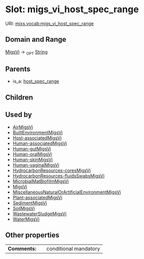 
# Slot: migs_vi_host_spec_range




URI: [mixs.vocab:migs_vi_host_spec_range](https://w3id.org/mixs/vocab/migs_vi_host_spec_range)


## Domain and Range

[MigsVi](MigsVi.md) ->  <sub>OPT</sub> [String](types/String.md)

## Parents

 *  is_a: [host_spec_range](host_spec_range.md)

## Children


## Used by

 * [AirMigsVi](AirMigsVi.md)
 * [BuiltEnvironmentMigsVi](BuiltEnvironmentMigsVi.md)
 * [Host-associatedMigsVi](Host-associatedMigsVi.md)
 * [Human-associatedMigsVi](Human-associatedMigsVi.md)
 * [Human-gutMigsVi](Human-gutMigsVi.md)
 * [Human-oralMigsVi](Human-oralMigsVi.md)
 * [Human-skinMigsVi](Human-skinMigsVi.md)
 * [Human-vaginalMigsVi](Human-vaginalMigsVi.md)
 * [HydrocarbonResources-coresMigsVi](HydrocarbonResources-coresMigsVi.md)
 * [HydrocarbonResources-fluidsSwabsMigsVi](HydrocarbonResources-fluidsSwabsMigsVi.md)
 * [MicrobialMatBiofilmMigsVi](MicrobialMatBiofilmMigsVi.md)
 * [MigsVi](MigsVi.md)
 * [MiscellaneousNaturalOrArtificialEnvironmentMigsVi](MiscellaneousNaturalOrArtificialEnvironmentMigsVi.md)
 * [Plant-associatedMigsVi](Plant-associatedMigsVi.md)
 * [SedimentMigsVi](SedimentMigsVi.md)
 * [SoilMigsVi](SoilMigsVi.md)
 * [WastewaterSludgeMigsVi](WastewaterSludgeMigsVi.md)
 * [WaterMigsVi](WaterMigsVi.md)

## Other properties

|  |  |  |
| --- | --- | --- |
| **Comments:** | | conditional mandatory |

